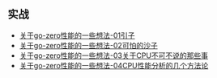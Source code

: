 **实战**
---
  * [关于go-zero性能的一些想法-01引子](/doc/think/go-zero.md)
  * [关于go-zero性能的一些想法-02可怕的沙子](/doc/think/cpu.md)
  * [关于go-zero性能的一些想法-03关于CPU不可不说的那些事](/doc/think/cpu-03.md)
  * [关于go-zero性能的一些想法-04CPU性能分析的几个方法论](/doc/think/cpu-04.md)
